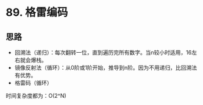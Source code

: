 # 89. 格雷编码

## 思路

- 回溯法（递归）：每次翻转一位，直到遍历完所有数字。当n较小时适用，16左右就会爆栈。
- 镜像反射法（循环）：从0阶或1阶开始，推导到n阶。因为不用递归，比回溯法有优势。
- 格雷码（循环）

时间复杂度都为：O(2^N)